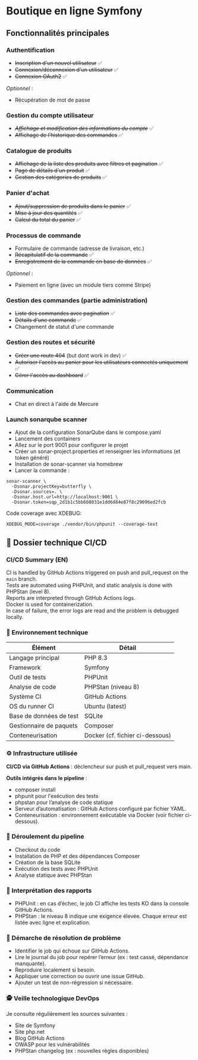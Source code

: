 # Boutique en ligne Symfony

## Fonctionnalités principales

### Authentification
- ~~Inscription d'un nouvel utilisateur~~ ✅
- ~~Connexion/déconnexion d'un utilisateur~~ ✅
-  ~~Connexion OAuth2~~ ✅


_Optionnel_ :
- Récupération de mot de passe

### Gestion du compte utilisateur
- ~~_Affichage et modification des informations du compte_~~ ✅
- ~~Affichage de l'historique des commandes~~ ✅

### Catalogue de produits

- ~~Affichage de la liste des produits avec filtres et pagination~~ ✅
- ~~Page de détails d'un produit~~ ✅
- ~~Gestion des catégories de produits~~ ✅

### Panier d'achat
- ~~Ajout/suppression de produits dans le panier~~ ✅
- ~~Mise à jour des quantités~~ ✅
- ~~Calcul du total du panier~~ ✅

### Processus de commande
- Formulaire de commande (adresse de livraison, etc.)
- ~~Récapitulatif de la commande~~ ✅
- ~~Enregistrement de la commande en base de données~~ ✅

_Optionnel_ :
- Paiement en ligne (avec un module tiers comme Stripe)

### Gestion des commandes (partie administration)
- ~~Liste des commandes avec pagination~~ ✅
- ~~Détails d'une commande~~ ✅
- Changement de statut d'une commande

### Gestion des routes et sécurité 
- ~~Créer une route 404~~ (but dont work in dev) ✅
- ~~Autoriser l'accès au panier pour les utilisateurs connectés uniquement~~ ✅
- ~~Gérer l'accès au dashboard~~ ✅

### Communication
- Chat en direct à l'aide de Mercure


### Launch sonarqube scanner 

- Ajout de la configuration SonarQube dans le compose.yaml 
- Lancement des containers
- Allez sur le port 9001 pour configurer le projet
- Créer un sonar-project.properties et renseigner les informations (et token généré)
- Installation de sonar-scanner via homebrew
- Lancer la commande : 

```
sonar-scanner \
  -Dsonar.projectKey=butterfly \
  -Dsonar.sources=. \
  -Dsonar.host.url=http://localhost:9001 \
  -Dsonar.token=sqp_2d1b1c5bb608031e1dd6d84e87f8c29096ed2fcb

```


Code coverage avec XDEBUG:

``
 XDEBUG_MODE=coverage ./vendor/bin/phpunit --coverage-text
``


## 📄 Dossier technique CI/CD

### CI/CD Summary (EN)

CI is handled by GitHub Actions triggered on push and pull_request on the `main` branch.  
Tests are automated using PHPUnit, and static analysis is done with PHPStan (level 8).  
Reports are interpreted through GitHub Actions logs.  
Docker is used for containerization.  
In case of failure, the error logs are read and the problem is debugged locally.


### 🔧 Environnement technique
| Élément                 | Détail                          |
| ----------------------- | ------------------------------- |
| Langage principal       | PHP 8.3                         |
| Framework               | Symfony                         |
| Outil de tests          | PHPUnit                         |
| Analyse de code         | PHPStan (niveau 8)              |
| Système CI              | GitHub Actions                  |
| OS du runner CI         | Ubuntu (latest)                 |
| Base de données de test | SQLite                          |
| Gestionnaire de paquets | Composer                        |
| Conteneurisation        | Docker (cf. fichier ci-dessous) |


### ⚙️ Infrastructure utilisée

**CI/CD via GitHub Actions** : déclencheur sur push et pull_request vers main.


**Outils intégrés dans le pipeline** :
- composer install
- phpunit pour l'exécution des tests
- phpstan pour l’analyse de code statique
- Serveur d’automatisation : GitHub Actions configuré par fichier YAML.
- Conteneurisation : environnement exécutable via Docker (voir fichier ci-dessous).

### 🔁 Déroulement du pipeline
- Checkout du code
- Installation de PHP et des dépendances Composer
- Création de la base SQLite 
- Exécution des tests avec PHPUnit
- Analyse statique avec PHPStan


### 🧪 Interprétation des rapports
- PHPUnit : en cas d’échec, le job CI affiche les tests KO dans la console GitHub Actions.
- PHPStan : le niveau 8 indique une exigence élevée. Chaque erreur est listée avec ligne et explication.

### 🧯 Démarche de résolution de problème
- Identifier le job qui échoue sur GitHub Actions.
- Lire le journal du job pour repérer l’erreur (ex : test cassé, dépendance manquante).
- Reproduire localement si besoin.
- Appliquer une correction ou ouvrir une issue GitHub.
- Ajouter un test de non-régression si nécessaire.

### 🕵️ Veille technologique DevOps
Je consulte régulièrement les sources suivantes :

- Site de Symfony
- Site php.net
- Blog GitHub Actions
- OWASP pour les vulnérabilités
- PHPStan changelog (ex : nouvelles règles disponibles)